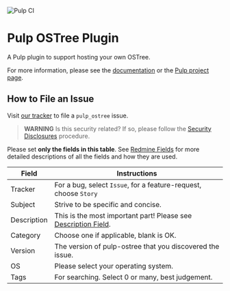 ![Pulp CI](https://github.com/pulp/pulp_ostree/workflows/Pulp%20CI/badge.svg)

Pulp OSTree Plugin
==================

A Pulp plugin to support hosting your own OSTree.

For more information, please see the [documentation](docs/index.rst) or the [Pulp project page](https://pulpproject.org/).

How to File an Issue
--------------------


Visit [our tracker](https://pulp.plan.io/projects/pulp_ostree/issues/new) to file a `pulp_ostree` issue.


> **WARNING** Is this security related? If so, please follow the [Security Disclosures](https://docs.pulpproject.org/pulpcore/bugs-features.html#security-bugs) procedure.


Please set **only the fields in this table**. See [Redmine Fields](https://docs.pulpproject.org/pulpcore/bugs-features.html#redmine-fields) for more detailed
descriptions of all the fields and how they are used.

| Field | Instructions |
| ----- | ----------- |
| Tracker | For a bug, select `Issue`, for a feature-request, choose `Story` |
| Subject | Strive to be specific and concise. |
| Description | This is the most important part! Please see [Description Field](https://docs.pulpproject.org/bugs-features.html#issue-description). |
| Category | Choose one if applicable, blank is OK. |
| Version | The version of pulp-ostree that you discovered the issue. |
| OS | Please select your operating system. |
| Tags | For searching. Select 0 or many, best judgement. |

